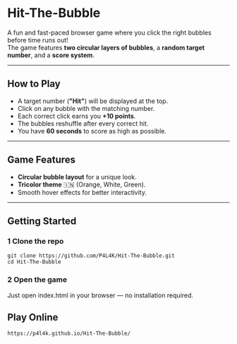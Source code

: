 # Hit-The-Bubble

A fun and fast-paced browser game where you click the right bubbles before time runs out!  
The game features **two circular layers of bubbles**, a **random target number**, and a **score system**.

---

## How to Play
- A target number (**"Hit"**) will be displayed at the top.  
- Click on any bubble with the matching number.  
- Each correct click earns you **+10 points**.  
- The bubbles reshuffle after every correct hit.  
- You have **60 seconds** to score as high as possible.  

---

## Game Features
- **Circular bubble layout** for a unique look.  
- **Tricolor theme** 🇮🇳 (Orange, White, Green).  
- Smooth hover effects for better interactivity.  

---

## Getting Started

### 1 Clone the repo
    git clone https://github.com/P4L4K/Hit-The-Bubble.git
    cd Hit-The-Bubble
### 2 Open the game
Just open index.html in your browser — no installation required.

## Play Online
    https://p4l4k.github.io/Hit-The-Bubble/
